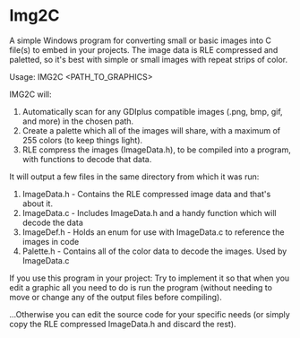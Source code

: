 # Img2C

A simple Windows program for converting small or basic images into C file(s) to embed in your projects.
The image data is RLE compressed and paletted, so it's best with simple or small images with repeat strips of color.

Usage: IMG2C <PATH_TO_GRAPHICS>

IMG2C will:
1. Automatically scan for any GDIplus compatible images (.png, bmp, gif, and more) in the chosen path.
2. Create a palette which all of the images will share, with a maximum of 255 colors (to keep things light).
3. RLE compress the images (ImageData.h), to be compiled into a program, with functions to decode that data.

It will output a few files in the same directory from which it was run:

1. ImageData.h     - Contains the RLE compressed image data and that's about it.
2. ImageData.c     - Includes ImageData.h and a handy function which will decode the data
3. ImageDef.h      - Holds an enum for use with ImageData.c to reference the images in code
4. Palette.h       - Contains all of the color data to decode the images. Used by ImageData.c


If you use this program in your project:
Try to implement it so that when you edit a graphic all you need to do is run the program
(without needing to move or change any of the output files before compiling).

...Otherwise you can edit the source code for your specific needs
(or simply copy the RLE compressed ImageData.h and discard the rest).
